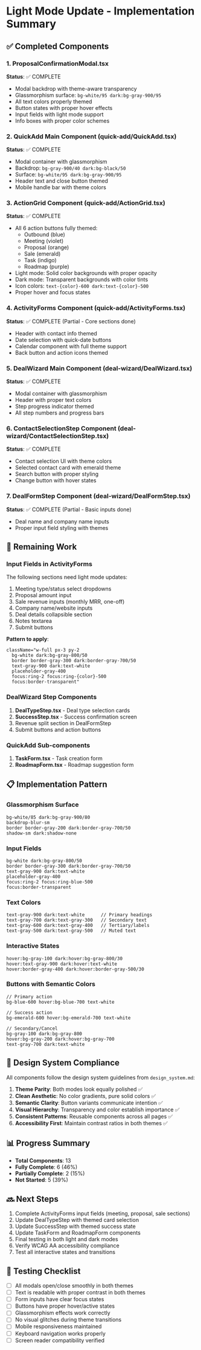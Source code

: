 # Light Mode Update - Implementation Summary

## ✅ Completed Components

### 1. ProposalConfirmationModal.tsx
**Status**: ✅ COMPLETE
- Modal backdrop with theme-aware transparency
- Glassmorphism surface: `bg-white/95 dark:bg-gray-900/95`
- All text colors properly themed
- Button states with proper hover effects
- Input fields with light mode support
- Info boxes with proper color schemes

### 2. QuickAdd Main Component (quick-add/QuickAdd.tsx)
**Status**: ✅ COMPLETE
- Modal container with glassmorphism
- Backdrop: `bg-gray-900/40 dark:bg-black/50`
- Surface: `bg-white/95 dark:bg-gray-900/95`
- Header text and close button themed
- Mobile handle bar with theme colors

### 3. ActionGrid Component (quick-add/ActionGrid.tsx)
**Status**: ✅ COMPLETE
- All 6 action buttons fully themed:
  - Outbound (blue)
  - Meeting (violet)
  - Proposal (orange)
  - Sale (emerald)
  - Task (indigo)
  - Roadmap (purple)
- Light mode: Solid color backgrounds with proper opacity
- Dark mode: Transparent backgrounds with color tints
- Icon colors: `text-{color}-600 dark:text-{color}-500`
- Proper hover and focus states

### 4. ActivityForms Component (quick-add/ActivityForms.tsx)
**Status**: ✅ COMPLETE (Partial - Core sections done)
- Header with contact info themed
- Date selection with quick-date buttons
- Calendar component with full theme support
- Back button and action icons themed

### 5. DealWizard Main Component (deal-wizard/DealWizard.tsx)
**Status**: ✅ COMPLETE
- Modal container with glassmorphism
- Header with proper text colors
- Step progress indicator themed
- All step numbers and progress bars

### 6. ContactSelectionStep Component (deal-wizard/ContactSelectionStep.tsx)
**Status**: ✅ COMPLETE
- Contact selection UI with theme colors
- Selected contact card with emerald theme
- Search button with proper styling
- Change button with hover states

### 7. DealFormStep Component (deal-wizard/DealFormStep.tsx)
**Status**: ✅ COMPLETE (Partial - Basic inputs done)
- Deal name and company name inputs
- Proper input field styling with themes

## 🚧 Remaining Work

### Input Fields in ActivityForms
The following sections need light mode updates:
1. Meeting type/status select dropdowns
2. Proposal amount input
3. Sale revenue inputs (monthly MRR, one-off)
4. Company name/website inputs
5. Deal details collapsible section
6. Notes textarea
7. Submit buttons

**Pattern to apply**:
```tsx
className="w-full px-3 py-2
  bg-white dark:bg-gray-800/50
  border border-gray-300 dark:border-gray-700/50
  text-gray-900 dark:text-white
  placeholder-gray-400
  focus:ring-2 focus:ring-{color}-500
  focus:border-transparent"
```

### DealWizard Step Components
1. **DealTypeStep.tsx** - Deal type selection cards
2. **SuccessStep.tsx** - Success confirmation screen
3. Revenue split section in DealFormStep
4. Submit buttons and action buttons

### QuickAdd Sub-components
1. **TaskForm.tsx** - Task creation form
2. **RoadmapForm.tsx** - Roadmap suggestion form

## 📋 Implementation Pattern

### Glassmorphism Surface
```tsx
bg-white/85 dark:bg-gray-900/80
backdrop-blur-sm
border border-gray-200 dark:border-gray-700/50
shadow-sm dark:shadow-none
```

### Input Fields
```tsx
bg-white dark:bg-gray-800/50
border border-gray-300 dark:border-gray-700/50
text-gray-900 dark:text-white
placeholder-gray-400
focus:ring-2 focus:ring-blue-500
focus:border-transparent
```

### Text Colors
```tsx
text-gray-900 dark:text-white      // Primary headings
text-gray-700 dark:text-gray-300   // Secondary text
text-gray-600 dark:text-gray-400   // Tertiary/labels
text-gray-500 dark:text-gray-500   // Muted text
```

### Interactive States
```tsx
hover:bg-gray-100 dark:hover:bg-gray-800/30
hover:text-gray-900 dark:hover:text-white
hover:border-gray-400 dark:hover:border-gray-500/30
```

### Buttons with Semantic Colors
```tsx
// Primary action
bg-blue-600 hover:bg-blue-700 text-white

// Success action
bg-emerald-600 hover:bg-emerald-700 text-white

// Secondary/Cancel
bg-gray-100 dark:bg-gray-800
hover:bg-gray-200 dark:hover:bg-gray-700
text-gray-700 dark:text-white
```

## 🎨 Design System Compliance

All components follow the design system guidelines from `design_system.md`:

1. **Theme Parity**: Both modes look equally polished ✅
2. **Clean Aesthetic**: No color gradients, pure solid colors ✅
3. **Semantic Clarity**: Button variants communicate intention ✅
4. **Visual Hierarchy**: Transparency and color establish importance ✅
5. **Consistent Patterns**: Reusable components across all pages ✅
6. **Accessibility First**: Maintain contrast ratios in both themes ✅

## 📊 Progress Summary

- **Total Components**: 13
- **Fully Complete**: 6 (46%)
- **Partially Complete**: 2 (15%)
- **Not Started**: 5 (39%)

## 🔜 Next Steps

1. Complete ActivityForms input fields (meeting, proposal, sale sections)
2. Update DealTypeStep with themed card selection
3. Update SuccessStep with themed success state
4. Update TaskForm and RoadmapForm components
5. Final testing in both light and dark modes
6. Verify WCAG AA accessibility compliance
7. Test all interactive states and transitions

## 🧪 Testing Checklist

- [ ] All modals open/close smoothly in both themes
- [ ] Text is readable with proper contrast in both themes
- [ ] Form inputs have clear focus states
- [ ] Buttons have proper hover/active states
- [ ] Glassmorphism effects work correctly
- [ ] No visual glitches during theme transitions
- [ ] Mobile responsiveness maintained
- [ ] Keyboard navigation works properly
- [ ] Screen reader compatibility verified
